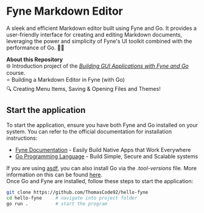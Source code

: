 # Fyne Markdown Editor

A sleek and efficient Markdown editor built using Fyne and Go. It provides a user-friendly interface for creating and editing Markdown documents, leveraging the power and simplicity of Fyne's UI toolkit combined with the performance of Go. 📝📄

**About this Repository**<br />
🌐 Introduction project of the _[Building GUI Applications with Fyne and Go](https://www.udemy.com/course/building-gui-applications-with-fyne-and-go-golang/?couponCode=KEEPLEARNING)_ course.<br />
⭐ Building a Markdown Editor in Fyne (with Go)<br />
🔍 Creating Menu Items, Saving & Opening Files and Themes!

## Start the application

To start the application, ensure you have both Fyne and Go installed on your system. You can refer to the official documentation for installation instructions:

- [Fyne Documentation](https://docs.fyne.io/) - Easily Build Native Apps that Work Everywhere
- [Go Programming Language](https://go.dev/) - Build Simple, Secure and Scalable systems

If you are using [asdf](https://asdf-vm.com/), you can also install Go via the _.tool-versions_ file. More information on this can be found [here](https://asdf-vm.com/manage/configuration.html#tool-versions).<br />
Once Go and Fyne are installed, follow these steps to start the application:

```bash
git clone https://github.com/ThomasCode92/hello-fyne
cd hello-fyne     # navigate into project folder
go run .          # start the program
```

